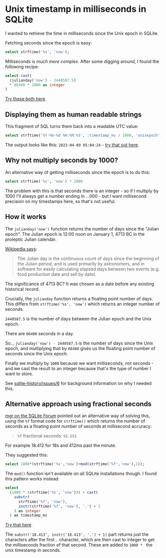 # Unix timestamp in milliseconds in SQLite

I wanted to retrieve the time in milliseconds since the Unix epoch in SQLite.

Fetching seconds since the epoch is easy:
```sql
select strftime('%s', 'now');
```
Milliseconds is *much more complex*. After some digging around, I found the following recipe:
```sql
select cast(
  (julianday('now') - 2440587.5)
  * 86400 * 1000 as integer
)
```
[Try these both here](https://latest.datasette.io/_memory?sql=select%0D%0A++strftime%28%27%25s%27%2C+%27now%27%29+as+seconds_since_epoch%2C%0D%0A++cast%28%28julianday%28%27now%27%29+-+2440587.5%29+*+86400+*+1000+as+integer%29+as+ms_since_epoch%3B).

## Displaying them as human readable strings

This fragment of SQL turns them back into a readable UTC value:
```sql
select strftime('%Y-%m-%d %H:%M:%S', :timestamp_ms / 1000, 'unixepoch')
```
The output looks like this: `2023-04-09 05:04:24` - [try that out here](https://latest.datasette.io/_memory?sql=select+strftime%28%27%25Y-%25m-%25d+%25H%3A%25M%3A%25S%27%2C+%3Atimestamp_ms+%2F+1000%2C+%27unixepoch%27%29%0D%0A&timestamp_ms=1681016664769).

## Why not multiply seconds by 1000?

An alternative way of getting milliseconds since the epoch is to do this:
```sql
select strftime('%s', 'now') * 1000
```
The problem with this is that seconds there is an integer - so if I multiply by 1000 I'll always get a number ending in ...000 -  but I want millisecond precision on my timestamps here, so that's not useful.

## How it works

The `julianday('now')` function returns the number of days since the "Julian epoch". The Julian epoch is 12:00 noon on January 1, 4713 BC in the proleptic Julian calendar.

[Wikipedia says](https://en.wikipedia.org/wiki/Julian_day):

> The Julian day is the continuous count of days since the beginning of the Julian period, and is used primarily by astronomers, and in software for easily calculating elapsed days between two events (e.g. food production date and sell by date).

The significance of 4713 BC? It was chosen as a date before any existing historical record.

Crucially, the `julianday` function returns a floating point number of days. This differs from `strftime('%s', 'now')` which returns an integer number of seconds.

`2440587.5` is the number of days between the Julian epoch and the Unix epoch.

There are `86400` seconds in a day.

So... `julianday('now') - 2440587.5` is the number of days since the Unix epoch, and multiplying that by `86400` gives us the floating point number of seconds since the Unix epoch.

Finally we multiply by `1000` because we want milliseconds, not seconds - and we cast the result to an integer because that's the type of number I want to store.

See [sqlite-history/issues/6](https://github.com/simonw/sqlite-history/issues/6) for background information on why I needed this.

## Alternative approach using fractional seconds

[mgr on the SQLite Forum](https://sqlite.org/forum/forumpost/1f173cd9ea810bd0) pointed out an alternative way of solving this, using the `%f` format code for `strftime()` which returns the number of seconds as a floating point number of seconds at millisecond accuracy:

> `%f` fractional seconds: `SS.SSS`

For example 18.412 for 18s and 412ms past the minute.

They suggested this:

```sql
select 1000*(strftime('%s','now')+mod(strftime('%f','now'),1));
```
The `mod()` function isn't available on all SQLite installations though. I found this pattern works instead:

```sql
select
  (1000 * (strftime('%s', 'now'))) + cast(
    substr(
      strftime('%f', 'now'),
      instr(strftime('%f', 'now'), '.') + 1
    ) as integer
  ) as timestamp_ms
```
[Try that here](https://latest.datasette.io/_memory?sql=select%0D%0A++(1000+*+(strftime(%27%25s%27%2C+%27now%27)))+%2B+cast(%0D%0A++++substr(%0D%0A++++++strftime(%27%25f%27%2C+%27now%27)%2C%0D%0A++++++instr(strftime(%27%25f%27%2C+%27now%27)%2C+%27.%27)+%2B+1%0D%0A++++)+as+integer%0D%0A++)+as+timestamp_ms).

The `substr('18.413', instr('18.413', '.') + 1)` part returns just the characters after the first `.` character, which are then cast to integer to get the milliseconds fraction of that second. These are added to `1000 * ` the unix timestamp in seconds.
